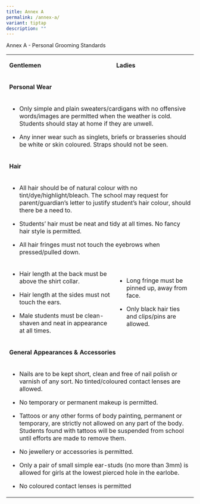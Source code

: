 ```yaml
---
title: Annex A
permalink: /annex-a/
variant: tiptap
description: ""
---
```

<p>Annex A - Personal Grooming Standards</p>
<table style="minWidth: 50px">
<colgroup>
<col>
<col>
</colgroup>
<tbody>
<tr>
<td rowspan="1" colspan="1">
<p><strong>Gentlemen</strong>
</p>
</td>
<td rowspan="1" colspan="1">
<p><strong>Ladies</strong>
</p>
</td>
</tr>
<tr>
<td rowspan="1" colspan="2">
<p><strong>Personal Wear</strong>
</p>
</td>
</tr>
<tr>
<td rowspan="1" colspan="2">
<ul data-tight="true" class="tight">
<li>
<p>Only simple and plain sweaters/cardigans with no offensive words/images
are permitted when the weather is cold. Students should stay at home if
they are unwell.</p>
</li>
<li>
<p>Any inner wear such as singlets, briefs or brasseries should be white
or skin coloured. Straps should not be seen.</p>
</li>
</ul>
</td>
</tr>
<tr>
<td rowspan="1" colspan="2">
<p><strong>Hair</strong>
</p>
</td>
</tr>
<tr>
<td rowspan="1" colspan="2">
<ul data-tight="true" class="tight">
<li>
<p>All hair should be of natural colour with no tint/dye/highlight/bleach.
The school may request for parent/guardian’s letter to justify student’s
hair colour, should there be a need to.</p>
</li>
<li>
<p>Students’ hair must be neat and tidy at all times. No fancy hair style
is permitted.</p>
</li>
<li>
<p>All hair fringes must not touch the eyebrows when pressed/pulled down.</p>
</li>
</ul>
</td>
</tr>
<tr>
<td rowspan="1" colspan="1">
<ul data-tight="true" class="tight">
<li>
<p>Hair length at the back must be above the shirt collar.</p>
</li>
<li>
<p>Hair length at the sides must not touch the ears.</p>
</li>
<li>
<p>Male students must be clean-shaven and neat in appearance at all times.</p>
</li>
</ul>
</td>
<td rowspan="1" colspan="1">
<ul data-tight="true" class="tight">
<li>
<p>Long fringe must be pinned up, away from face.</p>
</li>
<li>
<p>Only black hair ties and clips/pins are allowed.</p>
</li>
</ul>
</td>
</tr>
<tr>
<td rowspan="1" colspan="2">
<p><strong>General Appearances &amp; Accessories</strong>
</p>
</td>
</tr>
<tr>
<td rowspan="1" colspan="2">
<ul data-tight="true" class="tight">
<li>
<p>Nails are to be kept short, clean and free of nail polish or varnish of
any sort. No tinted/coloured contact lenses are allowed.</p>
</li>
<li>
<p>No temporary or permanent makeup is permitted.</p>
</li>
<li>
<p>Tattoos or any other forms of body painting, permanent or temporary, are
strictly not allowed on any part of the body. Students found with tattoos
will be suspended from school until efforts are made to remove them.</p>
</li>
<li>
<p>No jewellery or accessories is permitted.</p>
</li>
<li>
<p>Only a pair of small simple ear-studs (no more than 3mm) is allowed for
girls at the lowest pierced hole in the earlobe.</p>
</li>
<li>
<p>No coloured contact lenses is permitted</p>
</li>
</ul>
</td>
</tr>
</tbody>
</table>
<p></p>